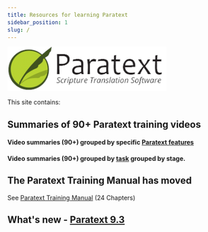 ```yaml
---
title: Resources for learning Paratext 
sidebar_position: 1
slug: /
---
```


![](../static/img/cropped-PT9-web-banner.png)  

This site contains: 

   
## **Summaries** of 90+ Paratext training videos
#### Video summaries (90+) grouped by specific [**Paratext features**](00-list-of-features.md) 
#### Video summaries (90+)  grouped by [**task**](00-list-of-videos.md) grouped by stage. 

## The Paratext Training Manual  has moved 
See [Paratext Training Manual](http://jennibeadle.github.io.ptx-manual)
 (24 Chapters)

## What's new - [Paratext 9.3](Whats-new.md)
